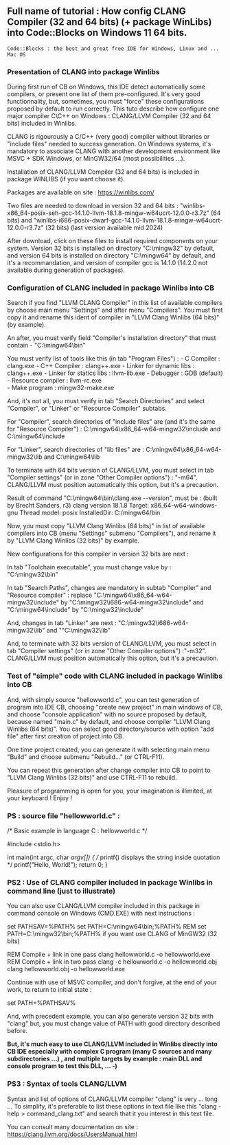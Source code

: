 ## Full name of tutorial : How config CLANG Compiler (32 and 64 bits) (+ package WinLibs) into Code::Blocks on Windows 11 64 bits.

	Code::Blocks : the best and great free IDE for Windows, Linux and ... Mac OS
### Presentation of CLANG into package Winlibs

During first run of CB on Windows, this IDE detect automatically some compilers, or present one list of them pre-configured.
It's very good functionnality, but, sometimes, you must "force" these configurations proposed by default to run correctly.
This tuto describe how configure one major compiler C\C++ on Windows : CLANG/LLVM Compiler (32 and 64 bits) included in Winlibs.

CLANG is rigourously a C/C++ (very good) compiler without libraries or "include files" needed to success generation.
On Windows systems, it's mandatory to associate CLANG with another development environment like MSVC + SDK Windows, or MinGW32/64 (most possibilities ...).
	 
Installation of CLANG/LLVM Compiler (32 and 64 bits) is included in package WINLIBS (if you want choose it).

Packages are available on site :	https://winlibs.com/  
	
Two files are needed to download in version 32 and 64 bits :
	"winlibs-x86_64-posix-seh-gcc-14.1.0-llvm-18.1.8-mingw-w64ucrt-12.0.0-r3.7z" (64 bits) and 
	"winlibs-i686-posix-dwarf-gcc-14.1.0-llvm-18.1.8-mingw-w64ucrt-12.0.0-r3.7z" (32 bits)     (last version available mid 2024)

After download, click on these files to install required components on your system.
Version 32 bits is installed on directory "C:\mingw32" by default, and version 64 bits is installed on directory "C:\mingw64" by default, and it's a recommandation, and version of compiler gcc is 14.1.0 (14.2.0 not available during generation of packages).

### Configuration of CLANG included in package Winlibs into CB

Search if you find "LLVM CLANG Compiler" in this list of available compilers by choose main menu "Settings" and after menu "Compilers". 
You must first copy it and rename this ident of compiler in "LLVM Clang Winlibs (64 bits)" (by example).

An after, you must verify field "Compiler's installation directory" that must contain 
		- "C:\mingw64\bin"

You must verify list of tools like this (in tab "Program Files") :
	- C Compiler : 				    clang.exe
	- C++ Compiler :				clang++.exe
	- Linker for dynamic libs :	clang++.exe
	- Linker for statics libs :	    llvm-lib.exe 
	- Debugger :					    GDB	(default)
	- Resource compiler :		llvm-rc.exe 		
	- Make program : 				mingw32-make.exe 	

And, it's not all, you must verify in tab "Search Directories" and select "Compiler", or "Linker" or "Resource Compiler" subtabs.

For "Compiler", search directories of "include files" are (and it's the same for "Resource Compiler") :
	C:\mingw64\x86_64-w64-mingw32\include   and
	C:\mingw64\include
 
For "Linker", search directories of "lib files" are :
	 C:\mingw64\x86_64-w64-mingw32\lib   and
	 C:\mingw64\lib

To terminate with 64 bits version of CLANG/LLVM, you must select in tab "Compiler settings" (or in zone "Other Compiler options") : "-m64". CLANG/LLVM must position automatically this option, but it's a precaution. 

Result of command "C:\mingw64\bin\clang.exe --version", must be :
(built by Brecht Sanders, r3) clang version 18.1.8
Target: x86_64-w64-windows-gnu
Thread model: posix
InstalledDir: C:/mingw64/bin

Now, you must copy "LLVM Clang Winlibs (64 bits)" in list of available compilers into CB (menu "Settings" submenu  "Compilers"), and rename it by "LLVM Clang Winlibs (32 bits)" by example.

New configurations for this compiler in version 32 bits are next :

In tab "Toolchain executable", you must change value by : "C:\mingw32\bin"

In tab "Search Paths", changes are mandatory in subtab "Compiler" and "Resource compiler" : replace 
	"C:\mingw64\x86_64-w64-mingw32\include" by "C:\mingw32\i686-w64-mingw32\include" and
	"C:\mingw64\include" by "C:\mingw32\include"

And, changes in tab "Linker" are next :
	"C:\mingw32\i686-w64-mingw32\lib" and ""C:\mingw32\lib"
	
And, to terminate with 32 bits version of CLANG/LLVM, you must select in tab "Compiler settings" (or in zone "Other Compiler options") :"-m32". CLANG/LLVM must position automatically this option, but it's a precaution.  

### Test of "simple" code with CLANG included in package Winlibs into CB

And, with simply source "hellowworld.c", you can test generation of program into IDE CB, choosing "create new project" in main windows of CB, and choose "console application" with no source proposed by default, because named "main.c" by default, and choose compiler "LLVM Clang Winlibs (64 bits)".
You can select good directory/source with option "add file" after first creation of project into CB. 

One time project created, you can generate it with selecting main menu "Build" and choose submenu "Rebuild..." (or CTRL-F11).

You can repeat this generation after change compiler into CB to point to "LLVM Clang Winlibs (32 bits)" and use CTRL-F11 to rebuild.

Pleasure of programming is open for you, your imagination is illimited, at your keyboard ! Enjoy !
### PS : source file "hellowworld.c" :

/*     Basic example in language C : hellowworld.c      */

#include <stdio.h>

int main(int argc, char *argv[]) {
/* printf() displays the string inside quotation  */
   printf("Hello, World!");
   return 0;
}

### PS2 : Use of CLANG compiler included in package Winlibs in command line (just to illustrate)

You can also use CLANG/LLVM compiler included in this package in command console on Windows (CMD.EXE) with next instructions :

set PATHSAV=%PATH%
set PATH=C:\mingw64\bin;%PATH%
REM   set PATH=C:\mingw32\bin;%PATH%    if you want use CLANG of MinGW32 (32 bits)

REM   Compile + link in one pass
clang hellowworld.c -o hellowworld.exe
REM   Compile + link in two pass
clang -c hellowworld.c -o hellowworld.obj
clang hellowworld.obj -o hellowworld.exe

Continue with use of MSVC compiler, and don't forgive, at the end of your work, to return to initial state :

set PATH=%PATHSAV%

And, with precedent example, you can also generate version 32 bits with "clang" but, you must change value of PATH with good directory described before.

**But, it's much easy to use CLANG/LLVM included in Winlibs directly into CB IDE especially with complex C program (many C sources and many subdirectories ...) , and multiple targets by example : main DLL and console program to test this DLL, ...   -)**
 
### PS3 :  Syntax of tools CLANG/LLVM

Syntax and list of options of CLANG/LLVM compiler "clang" is very ... long ...
To simplify, it's preferable to list these options in text file like this "clang -help > command_clang.txt" and search that it you interest in this text file.
							
You can consult many documentation on site : https://clang.llvm.org/docs/UsersManual.html
